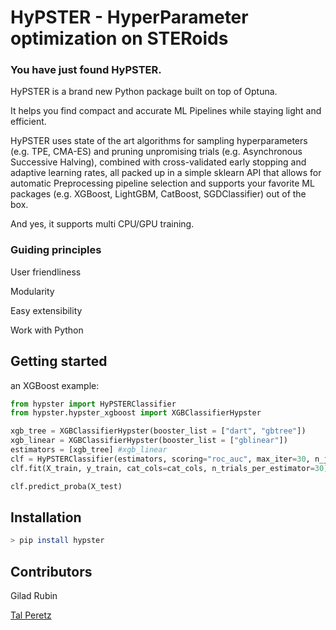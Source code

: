 # HyPSTER - HyperParameter optimization on STERoids

### You have just found HyPSTER.
HyPSTER is a brand new Python package built on top of Optuna.
 
It helps you find compact and accurate ML Pipelines while staying light and efficient.

HyPSTER uses state of the art algorithms for sampling hyperparameters (e.g. TPE, CMA-ES) and pruning unpromising trials (e.g. Asynchronous Successive Halving), combined with cross-validated early stopping and adaptive learning rates, all packed up in a simple sklearn API that allows for automatic Preprocessing pipeline selection and supports your favorite ML packages (e.g. XGBoost, LightGBM, CatBoost, SGDClassifier) out of the box.
 
And yes, it supports multi CPU/GPU training.

### Guiding principles
User friendliness

Modularity

Easy extensibility

Work with Python

## Getting started
an XGBoost example:

```python
from hypster import HyPSTERClassifier
from hypster.hypster_xgboost import XGBClassifierHypster

xgb_tree = XGBClassifierHypster(booster_list = ["dart", "gbtree"])
xgb_linear = XGBClassifierHypster(booster_list = ["gblinear"])
estimators = [xgb_tree] #xgb_linear
clf = HyPSTERClassifier(estimators, scoring="roc_auc", max_iter=30, n_jobs=-1, random_state=SEED)
clf.fit(X_train, y_train, cat_cols=cat_cols, n_trials_per_estimator=30)

clf.predict_proba(X_test)

```

## Installation
```bash
> pip install hypster
```

## Contributors

Gilad Rubin

[Tal Peretz](https://www.linkedin.com/in/talper/)
